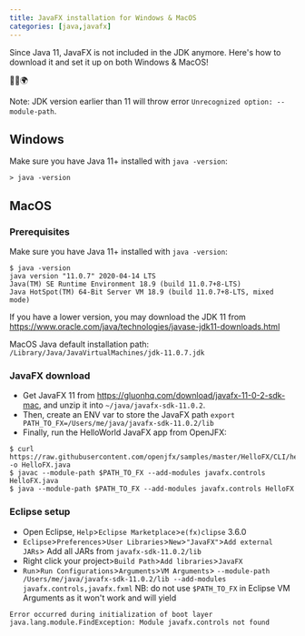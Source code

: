 ```yaml
---
title: JavaFX installation for Windows & MacOS
categories: [java,javafx]
---
```


Since Java 11, JavaFX is not included in the JDK anymore. Here's how to download it and set it up on both Windows & MacOS!

<p class="text-center">🐍👑🌍</p>

<!--more-->

Note: JDK version earlier than 11 will throw error `Unrecognized option: --module-path`.

## Windows
Make sure you have Java 11+ installed with `java -version`:
```console
> java -version

```

## MacOS

### Prerequisites
Make sure you have Java 11+ installed with `java -version`:
```console
$ java -version
java version "11.0.7" 2020-04-14 LTS
Java(TM) SE Runtime Environment 18.9 (build 11.0.7+8-LTS)
Java HotSpot(TM) 64-Bit Server VM 18.9 (build 11.0.7+8-LTS, mixed mode)
```

If you have a lower version, you may download the JDK 11 from https://www.oracle.com/java/technologies/javase-jdk11-downloads.html

MacOS Java default installation path: `/Library/Java/JavaVirtualMachines/jdk-11.0.7.jdk`

### JavaFX download
- Get JavaFX 11 from https://gluonhq.com/download/javafx-11-0-2-sdk-mac, and unzip it into `~/java/javafx-sdk-11.0.2`.
- Then, create an ENV var to store the JavaFX path `export PATH_TO_FX=/Users/me/java/javafx-sdk-11.0.2/lib`
- Finally, run the HelloWorld JavaFX app from OpenJFX:
```console
$ curl https://raw.githubusercontent.com/openjfx/samples/master/HelloFX/CLI/hellofx/HelloFX.java -o HelloFX.java
$ javac --module-path $PATH_TO_FX --add-modules javafx.controls HelloFX.java
$ java --module-path $PATH_TO_FX --add-modules javafx.controls HelloFX
``` 

### Eclipse setup
- Open Eclipse, `Help`>`Eclipse Marketplace`>`e(fx)clipse` 3.6.0
- `Eclipse`>`Preferences`>`User Libraries`>`New`>`"JavaFX"`>`Add external JARs`> Add all JARs from `javafx-sdk-11.0.2/lib`
- Right click your project>`Build Path`>`Add libraries`>`JavaFX`
- `Run`>`Run Configurations`>`Arguments`>`VM Arguments`> `--module-path /Users/me/java/javafx-sdk-11.0.2/lib --add-modules javafx.controls,javafx.fxml`
NB: do not use `$PATH_TO_FX` in Eclipse VM Arguments as it won't work and will yield
``` console
Error occurred during initialization of boot layer
java.lang.module.FindException: Module javafx.controls not found
```
